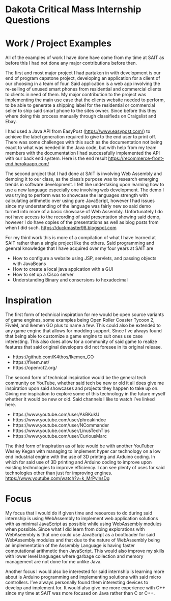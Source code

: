 # Dakota Critical Mass Internship Questions

# Work / Project Examples
All of the examples of work I have done have come from my time at SAIT as before this I had not done any major contributions before then.

The first and most major project I had partaken in with development is our end of program capstone project, developing an application for a client of our choosing in a team of four. Said application is a web app involving the re-selling of unused smart phones from residential and commercial clients to clients in need of them. My major contribution to the project was implementing the main use case that the clients website needed to perform, to be able to generate a shipping label for the residential or commercial seller to ship said smart phone to the sites owner. Since before this they where doing this process manually through classifieds on Craigslist and Ebay. 

I had used a Java API from EasyPost (https://www.easypost.com/) to achieve the label generation required to give to the end user to print off. There was some challenges with this such as the documentation not being exact to what was needed in the Java code, but with help from my team members with the documentation I had successfully implemented the API with our back end system. Here is the end result https://recommerce-front-end.herokuapp.com/

The second project that I had done at SAIT is involving Web Assembly and demoing it to our class, as the class’s purpose was to research emerging trends in software development. I felt like undertaking upon learning how to use a new language especially one involving web development. The demo I was trying to perform was to showcase the languages strength with calculating arithmetic over using pure JavaScript, however I had issues since my understanding of the language was fairly new so said demo turned into more of a basic showcase of Web Assembly. Unfortunately I do not have access to the recording of said presentation showing said demo, however I do have copies of the presentations as well as blog posts from when I did such. https://duckmaster98.blogspot.com

For my third work this is more of a compilation of what I have learned at SAIT rather than a single project like the others. Said programming and geenral knowledge that I have acquired over my four years at SAIT are
<ul>
  <li>How to configure a website using JSP, servlets, and passing objects with JavaBeans</li>
  <li>How to create a local java applcation with a GUI</li>
  <li>How to set up a Cisco server</li>
  <li>Understanding Binary and consersions to hexadecimal</li>
</ul>

# Inspiration
The first form of technical inspiration for me would be open source variants of game engines, some examples being Open Roller Coaster Tycoon 2, FiveM, and Ikemen GO plus to name a few. This could also be extended to any game engine that allows for modding support. Since I’ve always found that being able to customize a game engine to suit ones use case interesting. This also does allow for a community of said game to realize features that said original developers did not foresee in its original release. 
<ul>
  <li>https://github.com/K4thos/Ikemen_GO</li>
  <li>https://fivem.net/</li>
  <li>https://openrct2.org/</li>
</ul>

The second form of technical inspiration would be the general tech community on YouTube, whether said tech be new or old it all does give me inspiration upon said showcases and projects they happen to take up on. Giving me inspiration to explore some of this technology in the future myself whether it would be new or old. Said channels I like to watch I’ve linked here.
<ul>
  <li>https://www.youtube.com/user/AkBKukU</li>
  <li>https://www.youtube.com/user/phreakindee</li>
  <li>https://www.youtube.com/user/NCommander</li>
  <li>https://www.youtube.com/user/LinusTechTips</li>
  <li>https://www.youtube.com/user/CuriousMarc</li>
</ul>

The third form of inspiration as of late would be with another YouTuber Wesley Kegan with managing to implement hyper car technology on a low end industrial engine with the use of 3D printing and Arduino coding. In which for said use of 3D printing and Arduino coding to improve upon existing technologies to improve efficiency. I can see plenty of uses for said technologies other than just for improving engines. https://www.youtube.com/watch?v=k_MrPylnsDg

# Focus
My focus that I would do if given time and resources to do during said internship is using WebAssembly to implement web application solutions with as minimal JavaScript as possible while using WebAssembly modules when possible. Since what I did learn from doing explorations with WebAseembly is that one could use JavaScript as a bootloader for said WebAssembly modules and that due to the nature of WebAssembly being an implementation of the Assembly Language is having faster computational arithmetic then JavaScript. This would also improve my skills with lower level languages where garbage collection and memory management are not done for me unlike Java.

Another focus I would also be interested for said internship is learning more about is Arduino programming and implementing solutions with said micro controllers. I’ve always personally found them interesting devices to develop and implement for. It would also give me more experience with C++ since my time at SAIT was more focused on Java rather than C or C++.

